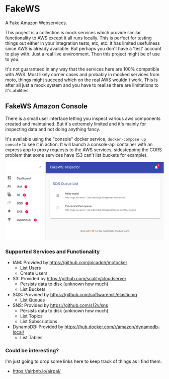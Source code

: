 # FakeWS
A Fake Amazon Webservices. 

This project is a collection is mock services which provide similar functionality to AWS except it all runs locally. This is perfect for testing things out either in your integration tests, etc, etc. It has limited usefulness since AWS is already available. But perhaps you don't have a 'test' account to play with. Just a real live environment. Then this project might be of use to you.

It's not guaranteed in any way that the services here are 100% compatible with AWS. Most likely corner cases and probably in mocked services from moto, things might succeed which on the real AWS wouldn't work. This is after all just a mock system and you have to realise there are limitations to it's abilities.

## FakeWS Amazon Console

There is a small user interface letting you inspect various aws components created and maintained. But it's extremely limited and it's mainly for inspecting data and not doing anything fancy.

It's available using the "console" docker service, ```docker-compose up console``` to see it in action. It will launch a console-api container with an express app to proxy requests to the AWS services, sidestepping the CORS problem that some services have (S3 can't list buckets for example).

![FakeWS Inspector Console](fakews-console.png)

### Supported Services and Functionality

- IAM: Provided by https://github.com/picadoh/motocker
    - List Users
    - Create Users
- S3: Provided by https://github.com/scality/cloudserver
    - Persists data to disk (unknown how much)
    - List Buckets
- SQS: Provided by https://github.com/softwaremill/elasticmq
    - List Queues
- SNS: Provided by https://github.com/s12v/sns
    - Persists data to disk (unknown how much)
    - List Topics
    - List Subscriptions
- DynamoDB: Provided by https://hub.docker.com/r/amazon/dynamodb-local/
    - List Tables

### Could be interesting?

I'm just going to drop some links here to keep track of things as I find them.

- https://airbnb.io/airpal/